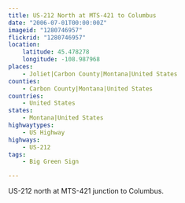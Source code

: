 ```yaml
---
title: US-212 North at MTS-421 to Columbus
date: "2006-07-01T00:00:00Z"
imageid: "1280746957"
flickrid: "1280746957"
location:
    latitude: 45.478278
    longitude: -108.987968
places:
    - Joliet|Carbon County|Montana|United States
counties:
    - Carbon County|Montana|United States
countries:
    - United States
states:
    - Montana|United States
highwaytypes:
    - US Highway
highways:
    - US-212
tags:
    - Big Green Sign

---
```

US-212 north at MTS-421 junction to Columbus.